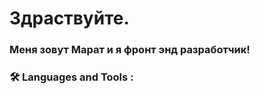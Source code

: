 # Здраствуйте.

### Меня зовут Марат и я фронт энд разработчик!

### :hammer_and_wrench: Languages and Tools :
